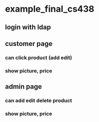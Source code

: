 # example_final_cs438

## login with ldap

## customer page
### can click product (add edit)
### show picture, price

## admin page
### can add edit delete product
### show picture, price
